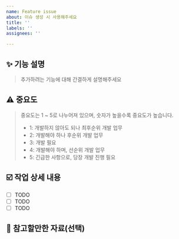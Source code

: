 ```yaml
---
name: Feature issue
about: 이슈 생성 시 사용해주세요
title: ''
labels: ''
assignees: ''

---
```


## ✨ 기능 설명
> 추가하려는 기능에 대해 간결하게 설명해주세요

## ⚠️ 중요도
> 중요도는 1 ~ 5로 나누어져 있으며, 숫자가 높을수록 중요도가 높습니다. 
>- 1: 개발하지 않아도 되나 최후순위 개발 업무
>- 2: 개발해야 하나 후순위 개발 업무 
>- 3: 개발 필요 
>- 4: 개발해야 하며, 선순위 개발 업무
>- 5: 긴급한 사항으로, 당장 개발 진행 필요


## ☑️ 작업 상세 내용
- [ ] TODO
- [ ] TODO
- [ ] TODO

## 📎 참고할만한 자료(선택)
